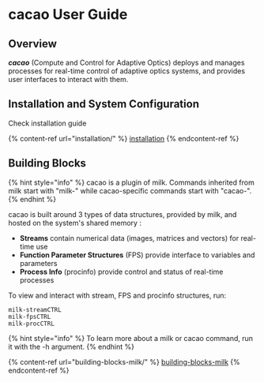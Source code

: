 # cacao User Guide

## Overview

_**cacao**_ (Compute and Control for Adaptive Optics) deploys and manages processes for real-time control of adaptive optics systems, and provides user interfaces to interact with them.

## Installation and System Configuration

Check installation guide

{% content-ref url="installation/" %}
[installation](installation/)
{% endcontent-ref %}

## Building Blocks

{% hint style="info" %}
cacao is a plugin of milk. Commands inherited from milk start with "milk-" while cacao-specific commands start with "cacao-".
{% endhint %}

cacao is built around 3 types of data structures, provided by milk, and hosted on the system's shared memory :

* **Streams** contain numerical data (images, matrices and vectors) for real-time use
* **Function Parameter Structures** (FPS) provide interface to variables and parameters
* **Process Info** (procinfo) provide control and status of real-time processes

To view and interact with stream, FPS and procinfo structures, run:

```
milk-streamCTRL
milk-fpsCTRL
milk-procCTRL
```

{% hint style="info" %}
To learn more about a milk or cacao command, run it with the -h argument.&#x20;
{% endhint %}

{% content-ref url="building-blocks-milk/" %}
[building-blocks-milk](building-blocks-milk/)
{% endcontent-ref %}



